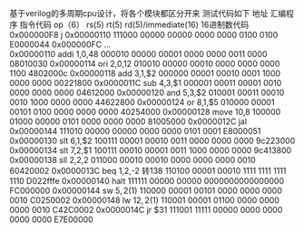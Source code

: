 基于verilog的多周期cpu设计，将各个模块都区分开来
测试代码如下
地址	汇编程序	指令代码		                 op（6）	 rs(5)	rt(5)	rd(5)/immediate(16)	16进制数代码0x000000F8	j 0x00000110	111000	00000	00000	0000 0000 0100 0100	E00000440x000000FC	...					0x00000110	addi  $1,$0,48	000010	00000	00001	0000 0000 0011 0000	080100300x00000114	ori  $2,$0,12	010010	00000	00010	0000 0000 0000 1100	4802000c0x00000118	add  $3,$1,$2	000000	00001	00010	0001 1000 0000 0000	002218000x0000011C	sub  $4,$3,$1	000001	00011	00001	0010 0000 0000 0000	046120000x00000120	and  $5,$3,$2	010001	00011	00010	0010 1000 0000 0000	446228000x00000124	or  $8,$1,$5	010000	00001	00101	0100 0000 0000 0000	402540000x00000128	move  $10,$8	100000	01000	00000	0101 0000 0000 0000	810050000x0000012C	jal  0x00000144	111010	00000 	00000 	0000 0000 0101 0001	E80000510x00000130	slt  $6,$1,$2	100111	00001	00010	0011 0000 0000 0000	9c2230000x00000134	slt  $7,$2,$1	100111	00010	00001	0011 1000 0000 0000	9c4138000x00000138	sll  $2,$2,2	011000	00010	00010	0000 0000 0000 0010	604200020x0000013C    beq $1,$2,-2 转138	110100	00001	00010	1111 1111 1111 1110	D022fffe0x00000140	halt            111111	00000	00000	0000000000000000	FC0000000x00000144	sw  $5,2($1)	110000	00001	00101	0000 0000 0000 0010	C02500020x00000148	lw  $12,2($1)	110001	00001	01100	0000 0000 0000 0010	C42C00020x0000014C	jr  $31	        111001	11111	00000 	0000 0000 0000 0000	E7E00000